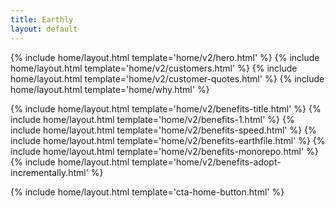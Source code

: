 ```yaml
---
title: Earthly
layout: default
---
```


{% include home/layout.html template='home/v2/hero.html' %}
{% include home/layout.html template='home/v2/customers.html' %}
{% include home/layout.html template='home/v2/customer-quotes.html' %}
{% include home/layout.html template='home/why.html' %}

{% include home/layout.html template='home/v2/benefits-title.html' %}
{% include home/layout.html template='home/v2/benefits-1.html' %}
{% include home/layout.html template='home/v2/benefits-speed.html' %}
{% include home/layout.html template='home/v2/benefits-earthfile.html' %}
{% include home/layout.html template='home/v2/benefits-monorepo.html' %}
{% include home/layout.html template='home/v2/benefits-adopt-incrementally.html' %}

{% include home/layout.html template='cta-home-button.html' %}
